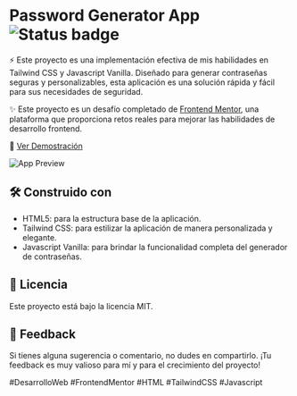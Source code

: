 # Password Generator App ![Status badge](https://img.shields.io/badge/status-Completed-green)

⚡️ Este proyecto es una implementación efectiva de mis habilidades en Tailwind CSS y Javascript Vanilla. Diseñado para generar contraseñas seguras y personalizables, esta aplicación es una solución rápida y fácil para sus necesidades de seguridad.

✨ Este proyecto es un desafío completado de [Frontend Mentor](https://www.frontendmentor.io/challenges/password-generator-app-Mr8CLycqjh), una plataforma que proporciona retos reales para mejorar las habilidades de desarrollo frontend.

🔗 [Ver Demostración](https://password-generator-app-ruddy.vercel.app/)

![App Preview](https://github.com/stivenjimenez/passwordGeneratorAPP/assets/58489695/0a666afc-51b9-4280-90bc-3395d97b8480)

## 🛠️ Construido con
- HTML5: para la estructura base de la aplicación.
- Tailwind CSS: para estilizar la aplicación de manera personalizada y elegante.
- Javascript Vanilla: para brindar la funcionalidad completa del generador de contraseñas.

## 📜 Licencia
Este proyecto está bajo la licencia MIT.

## 🔄 Feedback
Si tienes alguna sugerencia o comentario, no dudes en compartirlo. ¡Tu feedback es muy valioso para mí y para el crecimiento del proyecto!

#DesarrolloWeb #FrontendMentor #HTML #TailwindCSS #Javascript
